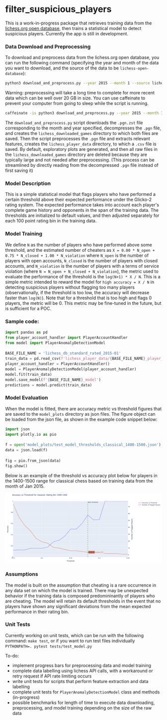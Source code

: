 # filter_suspicious_players

This is a work-in-progress package that retrieves training data from the [lichess.org open database](https://database.lichess.org/), then trains a statistical model to detect suspicious players. Currently the app is still in development.

### Data Download and Preprocessing
To download and preprocess data from the lichess.org open database, you can run the following command (specifying the year and month of the data you want to download, and the source of the data to be `lichess-open-database`):

```bash
python3 download_and_preprocess.py --year 2015 --month 1 --source lichess-open-database
```

Warning: preprocessing will take a long time to complete for more recent data which can be well over 20 GB in size. You can use caffeinate to prevent your computer from going to sleep while the script is running.

```bash
caffeinate -is python3 download_and_preprocess.py --year 2015 --month 1 --source lichess-open-database
```


The `download_and_preprocess.py` script downloads the `.pgn.zst` file corresponding to the month and year specified, decompresses the `.pgn` file, and creates the `lichess_downloaded_games` directory to which both files are saved. Then the script preprocesses the `.pgn` file and extracts relevant features, creates the `lichess_player_data` directory, to which a `.csv` file is saved. By default, exploratory plots are generated, and then all raw files in the `lichess_downloaded_games` directory are deleted because they are typically large and not needed after preprocessing. (This process can be streamlined by directly reading from the decompressed `.pgn` file instead of first saving it)

### Model Description
This is a simple statistical model that flags players who have performed a certain threshold above their expected performance under the Glicko-2 rating system. The expected performance takes into account each player's complete game history and opponents in the span of the training data. The thresholds are initialized to default values, and then adjusted separately for each 100 point rating bin in the training data.

### Model Training
We define `N` as the number of players who have performed above some threshold, and the estimated number of cheaters as `X = 0.00 * N_open + 0.75 * N_closed + 1.00 * N_violation` where `N_open` is the number of players with open accounts, `N_closed` is the number of players with closed accounts, and `N_violation` is the number of players with a terms of service violation (where `N = N_open + N_closed + N_violation`), the metric used to evaluate the performance of the threshold is the `log(N+1) * X / N`. This is a simple metric intended to reward the model for `high accuracy = X / N` in detecting suspicious players without flagging too many players (observationally, if the threshold is too low, the accuracy will decrease faster than `log(N)`). Note that for a threshold that is too high and flags 0 players, the metric will be 0. This metric may be fine-tuned in the future, but is sufficient for a POC.

### Sample code:
```python
import pandas as pd
from player_account_handler import PlayerAccountHandler
from model import PlayerAnomalyDetectionModel

BASE_FILE_NAME = 'lichess_db_standard_rated_2015-01'
train_data = pd.read_csv(f'lichess_player_data/{BASE_FILE_NAME}_player_features.csv')
player_account_handler = PlayerAccountHandler()
model = PlayerAnomalyDetectionModel(player_account_handler)
model.fit(train_data)
model.save_model(f'{BASE_FILE_NAME}_model')
predictions = model.predict(train_data)
```

### Model Evaluation

When the model is fitted, there are accuracy metric vs threshold figures that are saved to the `model_plots` directory as json files. The figure object can be loaded from the json file, as shown in the example code snippet below:

```python
import json
import plotly.io as pio

f = open('model_plots/test_model_thresholds_classical_1400-1500.json')
data = json.load(f)

fig = pio.from_json(data)
fig.show()
```

Below is an example of the threshold vs accuracy plot below for players in the 1400-1500 range for classical chess based on training data from the month of Jan 2015.

![sample threshold vs accuracy plot](images/sample_model_threshold.png)

### Assumptions
The model is built on the assumption that cheating is a rare occurrence in any data set on which the model is trained. There may be unexpected behavior if the training data is composed predomininantly of players who are cheating. The model will retain its default thresholds in the event that no players have shown any significant deviations from the mean expected performance in their rating bin. 

### Unit Tests
Currently working on unit tests, which can be run with the following command:
```make test```, or if you want to run test files individually ```PYTHONPATH=. pytest tests/test_model.py```

To-do:
- implement progress bars for preprocessing data and model training
- complete data labelling using lichess API calls, with a workaround or retry request if API rate limiting occurs 
- write unit tests for scripts that perform feature extraction and data labelling
- complete unit tests for `PlayerAnomalyDetectionModel` class and methods (in-progress)
- possible benchmarks for length of time to execute data downloading, preprocessing, and model training depending on the size of the raw data